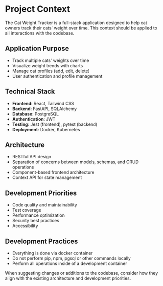 # Project Context

The Cat Weight Tracker is a full-stack application designed to help cat owners track their cats' weight over time. This context should be applied to all interactions with the codebase.

## Application Purpose

- Track multiple cats' weights over time
- Visualize weight trends with charts
- Manage cat profiles (add, edit, delete)
- User authentication and profile management

## Technical Stack

- **Frontend**: React, Tailwind CSS
- **Backend**: FastAPI, SQLAlchemy
- **Database**: PostgreSQL
- **Authentication**: JWT
- **Testing**: Jest (frontend), pytest (backend)
- **Deployment**: Docker, Kubernetes

## Architecture

- RESTful API design
- Separation of concerns between models, schemas, and CRUD operations
- Component-based frontend architecture
- Context API for state management

## Development Priorities

- Code quality and maintainability
- Test coverage
- Performance optimization
- Security best practices
- Accessibility

## Development Practices

- Everything is done via docker container
- Do not perform pip, npm, pgsql or other commands locally
- Perform all operations inside of a development container

When suggesting changes or additions to the codebase, consider how they align with the existing architecture and development priorities.